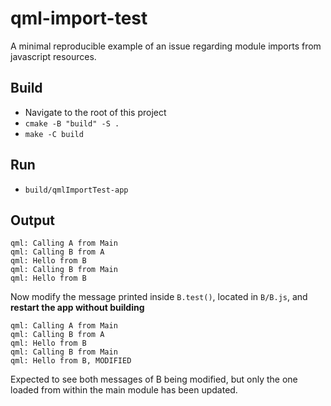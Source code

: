 # qml-import-test
A minimal reproducible example of an issue regarding module imports from javascript resources.  

## Build
- Navigate to the root of this project
- `cmake -B "build" -S .`
- `make -C build`

## Run
- `build/qmlImportTest-app`

## Output
```
qml: Calling A from Main
qml: Calling B from A
qml: Hello from B
qml: Calling B from Main
qml: Hello from B
```
Now modify the message printed inside `B.test()`, located in `B/B.js`, and **restart the app without building**
```
qml: Calling A from Main
qml: Calling B from A
qml: Hello from B
qml: Calling B from Main
qml: Hello from B, MODIFIED
```
Expected to see both messages of B being modified, but only the one loaded from within the main module has been updated.
